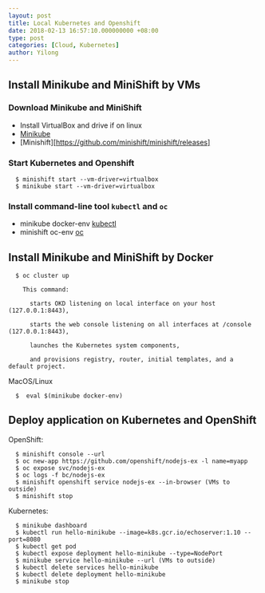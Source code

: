 ```yaml
---
layout: post
title: Local Kubernetes and Openshift
date: 2018-02-13 16:57:10.000000000 +08:00
type: post
categories: [Cloud, Kubernetes]
author: Yilong
---
```


## Install Minikube and MiniShift by VMs
### Download Minikube and MiniShift

* Install VirtualBox and drive if on linux
* [Minikube](https://github.com/kubernetes/minikube/releases)
* [Minishift][https://github.com/minishift/minishift/releases]

### Start Kubernetes and Openshift

      $ minishift start --vm-driver=virtualbox
      $ minikube start --vm-driver=virtualbox
      
### Install command-line tool `kubectl` and `oc` 

* minikube docker-env [kubectl](https://kubernetes.io/docs/tasks/tools/install-kubectl/)
* minishift oc-env [oc](https://www.okd.io/download.html#oc-platforms)

## Install Minikube and MiniShift by Docker

      $ oc cluster up
      
        This command:

          starts OKD listening on local interface on your host (127.0.0.1:8443),

          starts the web console listening on all interfaces at /console (127.0.0.1:8443),

          launches the Kubernetes system components,

          and provisions registry, router, initial templates, and a default project.
MacOS/Linux        
        
      $  eval $(minikube docker-env) 
      
## Deploy application on Kubernetes and OpenShift

OpenShift:

      $ minishift console --url
      $ oc new-app https://github.com/openshift/nodejs-ex -l name=myapp
      $ oc expose svc/nodejs-ex
      $ oc logs -f bc/nodejs-ex
      $ minishift openshift service nodejs-ex --in-browser (VMs to outside)
      $ minishift stop
      
Kubernetes:

      $ minikube dashboard  
      $ kubectl run hello-minikube --image=k8s.gcr.io/echoserver:1.10 --port=8080
      $ kubectl get pod
      $ kubectl expose deployment hello-minikube --type=NodePort
      $ minikube service hello-minikube --url (VMs to outside)
      $ kubectl delete services hello-minikube
      $ kubectl delete deployment hello-minikube
      $ minikube stop


